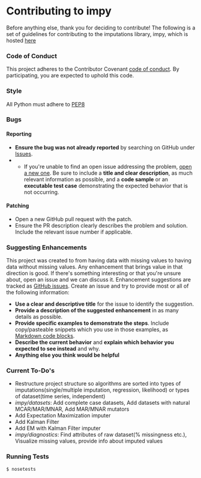 # Contributing to impy
Before anything else, thank you for deciding to contribute!
The following is a set of guidelines for contributing to the imputations library, impy, which is hosted [here](https://github.com/eltonlaw/impy) 

### Code of Conduct
This project adheres to the Contributor Covenant [code of conduct](CODE_OF_CONDUCT.md).
By participating, you are expected to uphold this code.

### Style
All Python must adhere to [PEP8](https://www.python.org/dev/peps/pep-0008/)

### Bugs

#### Reporting
* **Ensure the bug was not already reported** by searching on GitHub under [Issues](https://github.com/eltonlaw/impy/issues).
* * If you're unable to find an open issue addressing the problem, [open a new one](https://github.com/rails/rails/issues/new). Be sure to include a **title and clear description**, as much relevant information as possible, and a **code sample** or an **executable test case** demonstrating the expected behavior that is not occurring.

#### Patching
* Open a new GitHub pull request with the patch.
* Ensure the PR description clearly describes the problem and solution. Include the relevant issue number if applicable.

### Suggesting Enhancements
This project was created to from having data with missing values to having data without missing values. Any enhancement that brings value in that direction is good. If there's something interesting or that you're unsure about, open an issue and we can discuss it.
Enhancement suggestions are tracked as [GitHub issues](https://guides.github.com/features/issues/). Create an issue and try to provide most or all of the following information:
* **Use a clear and descriptive title** for the issue to identify the suggestion.
* **Provide a description of the suggested enhancement** in as many details as possible.
* **Provide specific examples to demonstrate the steps**. Include copy/pasteable snippets which you use in those examples, as [Markdown code blocks](https://help.github.com/articles/markdown-basics/#multiple-lines).
* **Describe the current behavior** and **explain which behavior you expected to see instead** and why.
* **Anything else you think would be helpful**

### Current To-Do's
* Restructure project structure so algorithms are sorted into types of imputations(single/multiple imputation, regression, likelihood) or types of dataset(time series, independent) 
* _impy/datasets_: Add complete case datasets, Add datasets with natural MCAR/MAR/MNAR, Add MAR/MNAR mutators  
* Add Expectation Maximization imputer
* Add Kalman Filter
* Add EM with Kalman Filter imputer
* _impy/diagnostics_: Find attributes of raw dataset(% missingness etc.), Visualize missing values, provide info about imputed values 

### Running Tests

``` shell
$ nosetests
```

